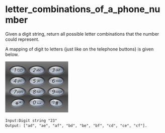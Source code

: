 # letter_combinations_of_a_phone_number

Given a digit string, return all possible letter combinations that the number could represent.

A mapping of digit to letters (just like on the telephone buttons) is given below.

![](pic/phone_num.png)

```
Input:Digit string "23"
Output: ["ad", "ae", "af", "bd", "be", "bf", "cd", "ce", "cf"].
```

